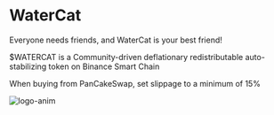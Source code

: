 # WaterCat

Everyone needs friends, and WaterCat is your best friend!

$WATERCAT is a Community-driven deflationary redistributable auto-stabilizing token on Binance Smart Chain

When buying from PanCakeSwap, set slippage to a minimum of 15%

![logo-anim](https://user-images.githubusercontent.com/81760540/113345638-06b3e480-9333-11eb-9ad8-99afb50eb847.gif)

